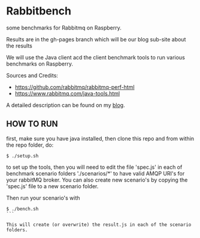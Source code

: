 # Rabbitbench

some benchmarks for Rabbitmq on Raspberry.

Results are in the gh-pages branch which will be our blog sub-site about the results

We will use the Java client acd the client benchmark tools to run various benchmarks on Raspberry.

Sources and Credits: 

- https://github.com/rabbitmq/rabbitmq-perf-html
- https://www.rabbitmq.com/java-tools.html

A detailed description can be found on my [blog](http://blog.abarbanell.de).

## HOW TO RUN

first, make sure you have java installed, then clone this repo and from within the repo folder, do: 

```
$ ./setup.sh
```
to set up the tools, then you will need to edit the file 'spec.js' in each of benchmark scenario folders './scenarios/*'
 to have valid AMQP URI's for your rabbitMQ broker. You can also create new scenario's by copying  the 'spec.js' file to a new scenario folder.

Then run your scenario's with 

````
$ ./bench.sh
```

This will create (or overwrite) the result.js in each of the scenario folders.

